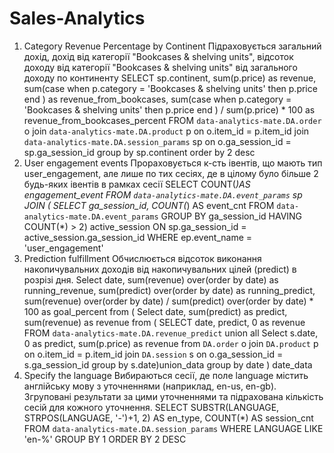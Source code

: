 # Sales-Analytics
1. Category Revenue Percentage by Continent
Підраховується загальний дохід, дохід від категорії "Bookcases & shelving units", відсоток доходу від категорії "Bookcases & shelving units" від загального доходу по континенту
SELECT
     sp.continent,
     sum(p.price) as revenue,
     sum(case when p.category = 'Bookcases & shelving units' then  p.price end ) as revenue_from_bookcases,
     sum(case when p.category = 'Bookcases & shelving units' then  p.price end ) / sum(p.price) * 100 as revenue_from_bookcases_percent
FROM `data-analytics-mate.DA.order` o
join `data-analytics-mate.DA.product` p
on o.item_id = p.item_id
join `data-analytics-mate.DA.session_params` sp
on o.ga_session_id = sp.ga_session_id
group by sp.continent
order by 2 desc
2. User engagement events
Прораховується к-сть івентів, що мають тип user_engagement, але лише по тих сесіях, де в цілому було більше 2 будь-яких івентів в рамках сесії
SELECT
 COUNT(*)AS engagement_event
FROM
 `data-analytics-mate.DA.event_params` sp
JOIN (
 SELECT
   ga_session_id,
   COUNT(*) AS event_cnt
 FROM
   `data-analytics-mate.DA.event_params`
 GROUP BY
   ga_session_id
 HAVING
   COUNT(*) > 2) active_session
ON
 sp.ga_session_id = active_session.ga_session_id
WHERE
 ep.event_name = 'user_engagement'
3. Prediction fulfillment
Обчислюється відсоток виконання накопичувальних доходів від накопичувальних цілей (predict) в розрізі дня.
Select
   date,
   sum(revenue) over(order by date) as running_revenue,
   sum(predict) over(order by date) as running_predict,
   sum(revenue) over(order by date) /
   sum(predict) over(order by date) * 100 as goal_percent
from (
Select
   date,
   sum(predict) as predict,
   sum(revenue) as revenue
from (
SELECT
   date,
   predict,
   0 as revenue
FROM `data-analytics-mate.DA.revenue_predict`
union all
Select
   s.date,
   0 as predict,
   sum(p.price) as revenue
from `DA.order` o
join `DA.product` p
on o.item_id = p.item_id
join `DA.session` s
on o.ga_session_id = s.ga_session_id
group by s.date)union_data
group by date
) date_data
4. Specify the language
Вибираються сесії, де поле language містить англійську мову з уточненнями (наприклад, en-us, en-gb).
Згруповані результати за цими уточненнями та підрахована кількість сесій для кожного уточнення.
SELECT
 SUBSTR(LANGUAGE, STRPOS(LANGUAGE, '-')+1, 2) AS en_type,
 COUNT(*) AS session_cnt
FROM
 `data-analytics-mate.DA.session_params`
WHERE
 LANGUAGE LIKE 'en-%'
GROUP BY
 1
ORDER BY
 2 DESC
